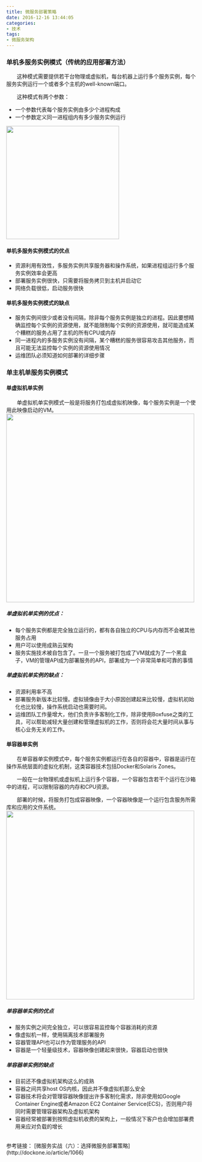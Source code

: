 ```yaml
---
title: 微服务部署策略
date: 2016-12-16 13:44:05
categories:
- 技术
tags:
- 微服务架构
---
```

### 单机多服务实例模式（传统的应用部署方法）
&emsp;&emsp;这种模式需要提供若干台物理或虚拟机，每台机器上运行多个服务实例，每个服务实例运行一个或者多个主机的well-known端口。

&emsp;&emsp;这种模式有两个参数：
* 一个参数代表每个服务实例由多少个进程构成
* 一个参数定义同一进程组内有多少服务实例运行
<!-- more -->

<img src="/images/Microservices/Deployment-strategy-of-micro-service/Multi-instance-in-a-host.png" width=300 height=300 />

#### 单机多服务实例模式的优点
* 资源利用有效性，多服务实例共享服务器和操作系统，如果进程组运行多个服务实例效率会更高
* 部署服务实例很快，只需要将服务拷贝到主机并启动它
* 网络负载很低，启动服务很快

#### 单机多服务实例模式的缺点
* 服务实例间很少或者没有间隔，除非每个服务实例是独立的进程。因此要想精确监控每个实例的资源使用，就不能限制每个实例的资源使用，就可能造成某个糟糕的服务占用了主机的所有CPU或内存
* 同一进程内的多服务实例没有间隔，某个糟糕的服务很容易攻击其他服务，而且可能无法监控每个实例的资源使用情况
* 运维团队必须知道如何部署的详细步骤

### 单主机单服务实例模式
#### 单虚拟机单实例
&emsp;&emsp;单虚拟机单实例模式一般是将服务打包成虚拟机映像，每个服务实例是一个使用此映像启动的VM。
<img src="/images/Microservices/Deployment-strategy-of-micro-service/Single-instance-in-a-VM.png" width=500 height=500 />
##### 单虚拟机单实例的优点：
* 每个服务实例都是完全独立运行的，都有各自独立的CPU与内存而不会被其他服务占用
* 用户可以使用成熟云架构
* 服务实施技术被自包含了。一旦一个服务被打包成了VM就成为了一个黑盒子，VM的管理API成为部署服务的API，部署成为一个非常简单和可靠的事情

##### 单虚拟机单实例的缺点：
* 资源利用率不高
* 部署服务新版本比较慢。虚拟镜像由于大小原因创建起来比较慢，虚拟机初始化也比较慢，操作系统启动也需要时间。
* 运维团队工作量增大，他们负责许多客制化工作，除非使用Boxfuse之类的工具，可以帮助减轻大量创建和管理虚拟机的工作，否则将会花大量时间从事与核心业务无关的工作。

#### 单容器单实例
&emsp;&emsp;在单容器单实例模式中，每个服务实例都运行在各自的容器中，容器是运行在操作系统层面的虚拟化机制，这类容器技术包括Docker和Solaris Zones。

&emsp;&emsp;一般在一台物理机或虚拟机上运行多个容器，一个容器包含若干个运行在沙箱中的进程，可以限制容器的内存和CPU资源。

&emsp;&emsp;部署的时候，将服务打包成容器映像，一个容器映像是一个运行包含服务所需库和应用的文件系统。
<img src="/images/Microservices/Deployment-strategy-of-micro-service/Single-instance-in-a-container.png" width=500 height=500 />
##### 单容器单实例的优点
* 服务实例之间完全独立，可以很容易监控每个容器消耗的资源
* 像虚拟机一样，使用隔离技术部署服务
* 容器管理API也可以作为管理服务的API
* 容器是一个轻量级技术，容器映像创建起来很快，容器启动也很快

##### 单容器单实例的缺点
* 目前还不像虚拟机架构这么的成熟 
* 容器之间共享host OS内核，因此并不像虚拟机那么安全
* 容器技术将会对管理容器映像提出许多客制化需求，除非使用如Google Container Engine或者Amazon EC2 Container Service(ECS)，否则用户将同时需要管理容器架构及虚拟机架构
* 容器经常被部署到按照虚拟机收费的架构上，一般情况下客户也会增加部署费用来应对负载的增长

<br/>
参考链接：
[微服务实战（六）：选择微服务部署策略](http://dockone.io/article/1066)
